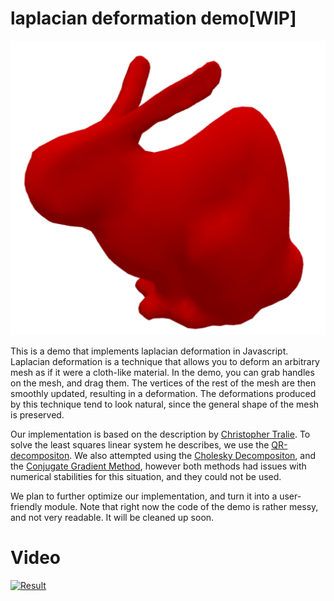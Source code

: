 laplacian deformation demo[WIP]
=====================

![](img/bunny.png)

This is a demo that implements laplacian deformation in
Javascript. Laplacian deformation is a technique that allows you to
deform an arbitrary mesh as if it were a cloth-like material. In the
demo, you can grab handles on the mesh, and drag them. The vertices of
the rest of the mesh are then smoothly updated, resulting in a
deformation. The deformations produced by this technique tend to look
natural, since the general shape of the mesh is preserved.

Our implementation is based on the description by [Christopher
Tralie](http://www.ctralie.com/Teaching/LapMesh/). To solve the least
squares linear system he describes, we use the
[QR-decompositon](https://github.com/Erkaman/qr-solve). We also
attempted using the [Cholesky
Decompositon](https://github.com/Erkaman/cholesky-solve), and the
[Conjugate Gradient
Method](https://github.com/mikolalysenko/conjugate-gradient), however
both methods had issues with numerical stabilities for this situation,
and they could not be used.

We plan to further optimize our implementation, and turn it into a
user-friendly module. Note that right now the code of the demo is
rather messy, and not very readable. It will be cleaned up soon.

# Video

[![Result](http://img.youtube.com/vi/1bykYClXkRg/0.jpg)](https://www.youtube.com/watch?v=1bykYClXkRg)
